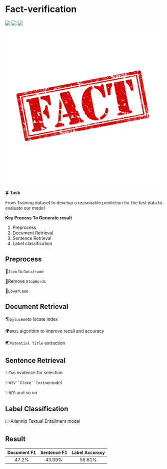 # Fact-verification
![](https://img.shields.io/badge/index-pylucene-green.svg)
![](https://img.shields.io/badge/method-cosine&Word2Vec-blue.svg)
![](https://img.shields.io/badge/language-jupyternotebook-orange.svg)

![image](https://github.com/alanwangwyz/Fact-verification/blob/master/image/article-fact-or-opinion.jpg)
🍀
**Task**

From Training dataset to develop a reasonable prediction for the test data to evaluate our model

**Key Process To Generate result**
1. Preprocess
2. Document Retrieval
3. Sentence Retrieval
4. Label classification

## Preprocess ##
👻`Json` to `Dataframe`

👻Remove `StopWords`

👻`LowerCase`


## Document Retrieval ##
🌎`pylucene`to locate index

🌍`BM25` algorithm to improve recall and accuracy

🌏`Potential Title` extraction

## Sentence Retrieval ##
✨`Two` evidence for selection

✨`W2V``GloVe``Cosine`model 

✨`NER` and so on

## Label Classification ##
👉Allennlp Textual Entailment model

## Result ##
|Document F1|Sentence F1|Label Accuracy|
| :----------: | :-----------:  | :-----------: |
|47.2%|43.09%|55.61%|
